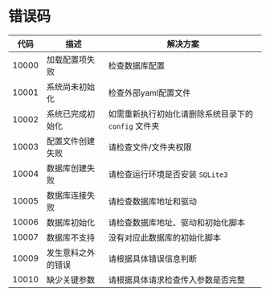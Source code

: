 # 错误码

| 代码     | 描述        | 解决方案                            |
|--------|-----------|---------------------------------|
| 10000  | 加载配置项失败   | 检查数据库配置                         |
| 10001  | 系统尚未初始化   | 检查外部yaml配置文件                    |
| 10002  | 系统已完成初始化  | 如需重新执行初始化请删除系统目录下的 `config` 文件夹 |
| 10003  | 配置文件创建失败  | 请检查文件/文件夹权限                     |
| 10004  | 数据库创建失败   | 请检查运行环境是否安装 `SQLite3`           |
| 10005  | 数据库连接失败   | 请检查数据库地址和驱动                     |
| 10006  | 数据库初始化    | 请检查数据库地址、驱动和初始化脚本               |
| 10007  | 数据库不支持    | 没有对应此数据库的初始化脚本                  |
| 10009  | 发生意料之外的错误 | 请根据具体错误信息判断                     |
| 10010  | 缺少关键参数    | 请根据具体请求检查传入参数是否完整               |
